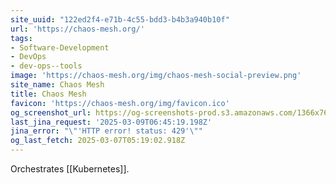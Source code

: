 ```yaml
---
site_uuid: "122ed2f4-e71b-4c55-bdd3-b4b3a940b10f"
url: 'https://chaos-mesh.org/'
tags:
- Software-Development
- DevOps
- dev-ops--tools
image: 'https://chaos-mesh.org/img/chaos-mesh-social-preview.png'
site_name: Chaos Mesh
title: Chaos Mesh
favicon: 'https://chaos-mesh.org/img/favicon.ico'
og_screenshot_url: https://og-screenshots-prod.s3.amazonaws.com/1366x768/80/false/b5a42cf580f63eaaed77d43fcbdca6256881e8f8bceaff1ab695035603384632.jpeg
last_jina_request: '2025-03-09T06:45:19.198Z'
jina_error: "\"'HTTP error! status: 429'\""
og_last_fetch: 2025-03-07T05:19:02.918Z
---
```

Orchestrates [[Kubernetes]].

